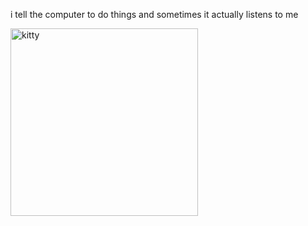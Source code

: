 i tell the computer to do things and sometimes it actually listens to me
<!--START_SECTION:update_image-->
<img src=https://raw.githubusercontent.com/sneakykestrel/sneakykestrel/main/.github/images/lovers.gif height="" width="300" align=left alt=kitty />
<!--END_SECTION:update_image-->

